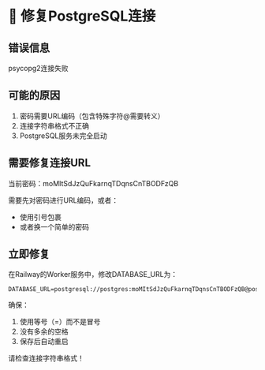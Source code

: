 # 🔧 修复PostgreSQL连接

## 错误信息
psycopg2连接失败

## 可能的原因
1. 密码需要URL编码（包含特殊字符@需要转义）
2. 连接字符串格式不正确
3. PostgreSQL服务未完全启动

## 需要修复连接URL

当前密码：moMItSdJzQuFkarnqTDqnsCnTBODFzQB

需要先对密码进行URL编码，或者：
- 使用引号包裹
- 或者换一个简单的密码

## 立即修复

在Railway的Worker服务中，修改DATABASE_URL为：

```
DATABASE_URL=postgresql://postgres:moMItSdJzQuFkarnqTDqnsCnTBODFzQB@postgres.railway.internal:5432/railway
```

确保：
1. 使用等号（=）而不是冒号
2. 没有多余的空格
3. 保存后自动重启

请检查连接字符串格式！

